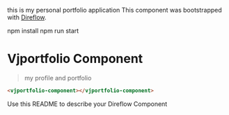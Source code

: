 this is my personal portfolio application
This component was bootstrapped with [Direflow](https://direflow.io).

npm install
npm run start

# Vjportfolio Component
> my profile and portfolio

```html
<vjportfolio-component></vjportfolio-component>
```

Use this README to describe your Direflow Component
